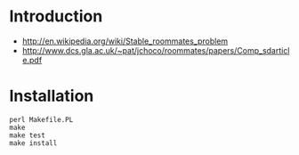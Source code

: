 Introduction
============

* http://en.wikipedia.org/wiki/Stable_roommates_problem
* http://www.dcs.gla.ac.uk/~pat/jchoco/roommates/papers/Comp_sdarticle.pdf

Installation
============
    perl Makefile.PL
    make
    make test
    make install

